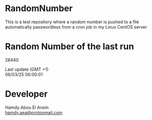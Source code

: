 # RandomNumber    
This is a test repository where a random number is pushed to a file automatically passwordless from a cron job in my Linux CentOS server    
# Random Number of the last run   
28440
      
Last update (GMT +1)    
06/03/25 06:00:01
# Developer    
Hamdy Abou El Anein   
hamdy.aea@protonmail.com
